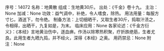 序号：14072
名称：地黄散
组成：生地黄30斤。
出处：《千金》卷十九。
主治：None
加减：None
功效：益气调中，补绝，令人嗜食，除热。
用法用量：每服方寸匕，酒送下，勿令绝。
制备方法：上切细晒干，又取生者30斤，捣取汁渍之，令相得，出晒干，九复如是，为末。
临床应用：None
各家论述：《千金方衍义》：《本经》言地黄治伤中，逐血痹。作汤以除寒热积聚，疗折跌绝筋，生者尤良。此用生者九晒九捣，并不经火，深得《本经》之奥。
用药禁忌：None
附注：None
